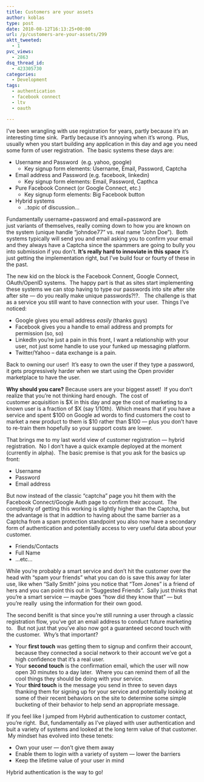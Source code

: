 ```yaml
---
title: Customers are your assets
author: koblas
type: post
date: 2010-08-12T16:13:25+00:00
url: /p/customers-are-your-assets/299
aktt_tweeted:
  - 1
pvc_views:
  - 2863
dsq_thread_id:
  - 423305730
categories:
  - Development
tags:
  - authentication
  - facebook connect
  - ltv
  - oauth

---
```

I&#8217;ve been wrangling with use registration for years, partly because it&#8217;s an interesting time sink.  Partly because it&#8217;s annoying when it&#8217;s wrong.  Plus, usually when you start building any application in this day and age you need some form of user registration.  The basic systems these days are:

  * Username and Password  (e.g. yahoo, google) 
      * Key signup form elements: Username, Email, Password, Captcha
  * Email address and Password (e.g. facebook, linkedin) 
      * Key signup form elements: Email, Password, Capthca
  * Pure Facebook Connect (or Google Connect, etc.) 
      * Key signup form elements: Big Facebook button
  * Hybrid systems 
      * ..topic of discussion&#8230;

Fundamentally username+password and email+password are just variants of themselves, really coming down to how you are known on the system (unique handle &#8220;johndoe77&#8221; vs. real name &#8220;John Doe&#8221;).  Both systems typically will send you and email asking you to confirm your email and they always have a Captcha since the spammers are going to bully you into submission if you don&#8217;t. **It&#8217;s really hard to innoviate in this space** it&#8217;s just getting the implementation right, but I&#8217;ve build four or fourty of these in the past.

The new kid on the block is the Facebook Connent, Google Connect, OAuth/OpenID systems.  The happy part is that as sites start implementing these systems we can stop having to type our passwords into site after site after site &#8212; do you really make unique passwords?!?.   The challenge is that as a service you still want to have connection with your user.  Things I&#8217;ve noticed:

  * Google gives you email address _easily_ (thanks guys)
  * Facebook gives you a handle to email address and prompts for permission (so, so)
  * LinkedIn you&#8217;re just a pain in this front, I want a relationship with your user, not just some handle to use your funked up messaging platform.
  * Twitter/Yahoo &#8211; data exchange is a pain.

Back to owning our user!  It&#8217;s easy to own the user if they type a password, it gets progressively harder when we start using the Open provider marketplace to have the user.

**Why should you care?** Because users are your biggest asset!  If you don&#8217;t realize that you&#8217;re not thinking hard enough.  The cost of customer acquisition is $X in this day and age the cost of marketing to a known user is a fraction of $X (say 1/10th).  Which means that if you have a service and spent $100 on Google ad words to find customers the cost to market a new product to them is $10 rather than $100 &#8212; plus you don&#8217;t have to re-train them hopefully so your support costs are lower.

That brings me to my last world view of customer registration &#8212; hybrid registration.  No I don&#8217;t have a quick example deployed at the moment (currently in alpha).  The basic premise is that you ask for the basics up front:

  * Username
  * Password
  * Email address

But now instead of the classic &#8220;captcha&#8221; page you hit them with the Facebook Connect/Google Auth page to confirm their account.  The complexity of getting this working is slightly higher than the Captcha, but the advantage is that in addtion to having about the same barrier as a Captcha from a spam protection standpoint you also now have a secondary form of authentication and potentially access to very useful data about your customer.

  * Friends/Contacts
  * Full Name
  * &#8230;etc&#8230;

While you&#8217;re probably a smart service and don&#8217;t hit the customer over the head with &#8220;spam your friends&#8221; what you can do is save this away for later use, like when &#8220;Sally Smith&#8221; joins you notice that &#8220;Tom Jones&#8221; is a friend of hers and you can point this out in &#8220;Suggested Friends&#8221;.  Sally just thinks that you&#8217;re a smart service &#8212; maybe goes &#8220;how did they know that&#8221; &#8212; but you&#8217;re really  using the information for their own good.

The second benifit is that since you&#8217;re still running a user through a classic registration flow, you&#8217;ve got an email address to conduct future marketing to.   But not just that you&#8217;ve also now got a guaranteed second touch with the customer.  Why&#8217;s that important?

  * Your **first touch** was getting them to signup and confirm their account, because they connected a social network to their account we&#8217;ve got a high confidence that it&#8217;s a real user.
  * Your **second touch** is the confirmation email, which the user will now open 30 minutes to a day later.  Where you can remind them of all the cool things they should be doing with your service.
  * Your **third touch** is the message you send in three to seven days thanking them for signing up for your service and potentially looking at some of their recent behaviors on the site to determine some simple bucketing of their behavior to help send an appropriate message.

If you feel like I jumped from Hybrid authentication to customer contact, you&#8217;re right.  But, fundamentally as I&#8217;ve played with user authentication and buit a variety of systems and looked at the long term value of that customer.  My mindset has evolved into these tenets:

  * Own your user &#8212; don&#8217;t give them away
  * Enable them to login with a variety of system &#8212; lower the barriers
  * Keep the lifetime value of your user in mind

Hybrid authentication is the way to go!
